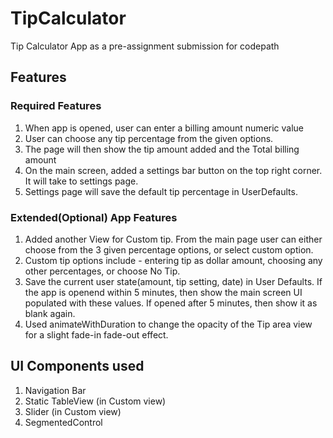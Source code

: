 # TipCalculator
Tip Calculator App as a pre-assignment submission for codepath
## Features
### Required Features
1. When app is opened, user can enter a billing amount numeric value
2. User can choose any tip percentage from the given options.
3. The page will then show the tip amount added and the Total billing amount
4. On the main screen, added a settings bar button on the top right corner. It will take to settings page.
5. Settings page will save the default tip percentage in UserDefaults.


### Extended(Optional) App Features
1. Added another View for Custom tip. From the main page user can either choose from the 3 given percentage options, or select custom option.
2. Custom tip options include - entering tip as dollar amount, choosing any other percentages, or choose No Tip.
3. Save the current user state(amount, tip setting, date) in User Defaults. If the app is openend within 5 minutes, then show the main screen UI populated with these values. If opened after 5 minutes, then show it as blank again.
4. Used animateWithDuration to change the opacity of the Tip area view for a slight fade-in fade-out effect.

## UI Components used
1. Navigation Bar
2. Static TableView (in Custom view)
3. Slider (in Custom view)
4. SegmentedControl


